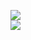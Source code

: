 [![](https://img.shields.io/badge/Made%20With-Github%20Spray-lightgrey.svg?style=for-the-badge&logo=github)](https://github.com/Annihil/github-spray#13173)  
[![](https://i.imgur.com/2DrTn0Z.gif)](https://github.com/Annihil/github-spray)